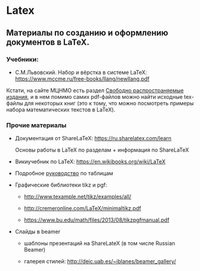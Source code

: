 # Latex

## Материалы по созданию и оформлению документов в LaTeX.

### Учебники:

* С.М.Львовский. Набор и вёрстка в системе LaTeX: <https://www.mccme.ru/free-books/llang/newllang.pdf>

Кстати, на сайте МЦНМО есть раздел [Свободно распространяемые издания](https://www.mccme.ru/free-books/), и в нем помимо самих pdf-файлов можно найти исходные tex-файлы для некоторых книг (это к тому, что можно посмотреть примеры набора математических текстов в LaTeX).

### Прочие материалы

*  Документация от ShareLaTeX: <https://ru.sharelatex.com/learn>

    Основы работы в LaTeX по разделам + информация по ShareLaTeX

*  Викиучебник по LaTeX: <https://en.wikibooks.org/wiki/LaTeX>

*  Подробное [руководство](https://www.tug.org/pracjourn/2007-1/mori/mori.pdf) по таблицам

* Графические библиотеки tikz и pgf: 

    - <http://www.texample.net/tikz/examples/all/>

    - <http://cremeronline.com/LaTeX/minimaltikz.pdf>

    - <https://www.bu.edu/math/files/2013/08/tikzpgfmanual.pdf>

* Слайды в beamer

    - шаблоны презентаций на ShareLateX (в том числе Russian Beamer)

    - галерея стилей: <http://deic.uab.es/~iblanes/beamer_gallery/>